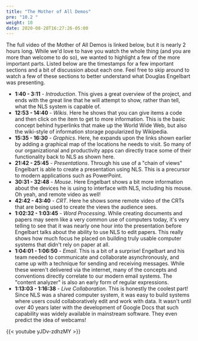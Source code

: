 ```yaml
---
title: "The Mother of All Demos"
pre: "10.2 "
weight: 10
date: 2020-08-28T16:27:26-05:00
---
```


The full video of the Mother of All Demos is linked below, but it is nearly 2 hours long. While we'd love to have you watch the whole thing (and you are more than welcome to do so), we wanted to highlight a few of the more important parts. Listed below are the timestamps for a few important sections and a bit of discussion about each one. Feel free to skip around to watch a few of these sections to better understand what Douglas Engelbart was presenting.

* **1:40 - 3:11** - _Introduction_. This gives a great overview of the project, and ends with the great line that he will attempt to show, rather than tell, what the NLS system is capable of.
* **12:53 - 14:40** - _Wikis_. Here he shows that you can give items a code and then click on the item to get to more information. This is the basic concept behind hyperlinks that make up the World Wide Web, but also the wiki-style of information storage popularized by Wikipedia.
* **15:35 - 16:30** - _Graphics_. Here, he expands upon the links shown earlier by adding a graphical map of the locations he needs to visit. So many of our organizational and productivity apps can directly trace some of their functionality back to NLS as shown here.
* **21:42 - 25:45** - _Presentations_. Through his use of a "chain of views" Engelbart is able to create a presentation using NLS. This is a precursor to modern applications such as PowerPoint.
* **30:31 - 32:48** - _Mouse_. Here Engelbart shows a bit more information about the devices he is using to interface with NLS, including his mouse. Oh yeah, and remote video as well!
* **42:42 - 43:40**  - _CRT_. Here he shows some remote video of the CRTs that are being used to create the views the audience sees.
* **1:02:32 - 1:03:45** - _Word Processing_. While creating documents and papers may seem like a very common use of computers today, it's very telling to see that it was nearly one hour into the presentation before Engelbart talks about the ability to use NLS to edit papers. This really shows how much focus he placed on building truly usable computer systems that didn't rely on paper at all. 
* **1:04:01 - 1:06:50** - _Email_. This is a bit of a surprise! Engelbart and his team needed to communicate and collaborate asynchronously, and came up with a technique for sending and receiving messages. While these weren't delivered via the internet, many of the concepts and conventions directly correlate to our modern email systems. The "content analyzer" is also an early form of regular expressions.
* **1:13:03 - 1:16:38** - _Live Collaboration_. This is honestly the coolest part! Since NLS was a shared computer system, it was easy to build systems where users could collaboratively edit and work with data. It wasn't until over 40 years later with the development of Google Docs that such capability was widely available in mainstream software. They even predict the idea of webcams!

{{< youtube yJDv-zdhzMY >}}



